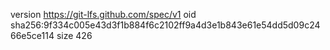 version https://git-lfs.github.com/spec/v1
oid sha256:9f334c005e43d3f1b884f6c2102ff9a4d3e1b843e61e54dd5d09c2466e5ce114
size 426
